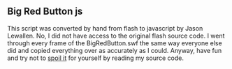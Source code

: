## Big Red Button js

This script was converted by hand from flash to javascript
by Jason Lewallen. No, I did not have access to the original
flash source code. I went through every frame of the BigRedButton.swf
the same way everyone else did and copied everything over as
accurately as I could. Anyway, have fun and try not to [spoil
it](index.html) for yourself by reading my source code.
